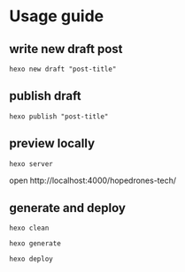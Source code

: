 # Usage guide

## write new draft post
```
hexo new draft "post-title"
```

## publish draft

```
hexo publish "post-title"
```

## preview locally
```
hexo server
```

open http://localhost:4000/hopedrones-tech/

## generate and deploy

```
hexo clean

hexo generate

hexo deploy
```